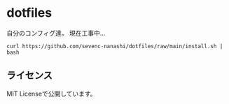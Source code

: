 # dotfiles

自分のコンフィグ達。
現在工事中...

```
curl https://github.com/sevenc-nanashi/dotfiles/raw/main/install.sh | bash
```

## ライセンス

MIT Licenseで公開しています。
